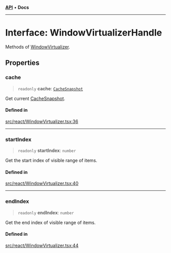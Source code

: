 [**API**](../../API.md) • **Docs**

***

# Interface: WindowVirtualizerHandle

Methods of [WindowVirtualizer](../functions/WindowVirtualizer.md).

## Properties

### cache

> `readonly` **cache**: [`CacheSnapshot`](CacheSnapshot.md)

Get current [CacheSnapshot](CacheSnapshot.md).

#### Defined in

[src/react/WindowVirtualizer.tsx:36](https://github.com/inokawa/virtua/blob/98aa56b9fcaf2174be1b18d019adf2076098e81d/src/react/WindowVirtualizer.tsx#L36)

***

### startIndex

> `readonly` **startIndex**: `number`

Get the start index of visible range of items.

#### Defined in

[src/react/WindowVirtualizer.tsx:40](https://github.com/inokawa/virtua/blob/98aa56b9fcaf2174be1b18d019adf2076098e81d/src/react/WindowVirtualizer.tsx#L40)

***

### endIndex

> `readonly` **endIndex**: `number`

Get the end index of visible range of items.

#### Defined in

[src/react/WindowVirtualizer.tsx:44](https://github.com/inokawa/virtua/blob/98aa56b9fcaf2174be1b18d019adf2076098e81d/src/react/WindowVirtualizer.tsx#L44)
